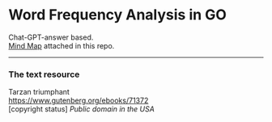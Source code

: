 Word Frequency Analysis in GO  
===  

Chat-GPT-answer based.  
[Mind Map](/MindMap.png) attached in this repo.  

---  
### The text resource  
Tarzan triumphant  
https://www.gutenberg.org/ebooks/71372  
[copyright status] *Public domain in the USA*
